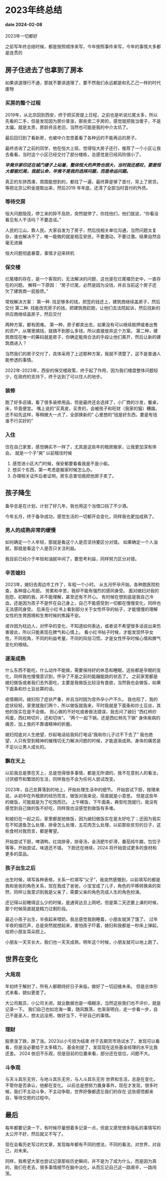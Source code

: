 # 2023年终总结
#### date 2024-02-08

2023年一切都好

之前写年终总结时候，都是按照顺序来写，今年按照事件来写，今年的事情大多都是连贯的

## 房子住进去了也拿到了房本

如果讲道理行不通，那就不要讲道理了，要不然我们永远都是和孔乙己一样的时代废物

### 买房的整个过程
2019年，从北京回到西安，终于把买房提上日程，之前也是听说烂尾太多，所以先看的二手，但是发现因为房价普涨，那些卖二手房的，感觉就把我当傻子，不是太偏，就是太贵，房龄并且老旧，当然也可能是我的中介太坑了。

最后回归到了看新房，也被中介忽悠着看了各种远的不能再远的房子。

最终咨询了之前的同学，他在恒大上班，觉得恒大房子还行，推荐了一个小区让我去看看，当时这个小区已经交付了部分楼栋，总感觉是已经风险很小了。

***毕竟许家印还在城门楼子上站着，整体恒大的声势也很大，当时我还感叹，要是恒大都能烂尾，我就认命，毕竟不是我的选择问题，而是命运问题。***

真正的东拼西凑，周围能想到的，都找了一遍，最终算是够了首付，背上了房贷。等把北京公积金提取出来，然后2019 年年底，还清了全部当时首付的外债。

### 等待交房

恒大问题隐现，停工来的猝不及防，突然就停了，你找他们，他们就说，“你看没看见有人干活吗？不要造谣。”

人民的江山，靠人民。大家自发为了房子，然后找相关单位沟通，当然问题太复杂，谁也解决不了，唯一能做的就是相互安抚，不要激动，不要过激。结果自然会毫无进展

恒大问题彻底暴雷，事情才迎来转机

### 保交楼

烂尾楼的存在，是一个客观的，无法解决的问题，这也是在烂尾楼历史中，一直存在的问题。
解释一下原因：
“房子烂尾，必然是因为没钱，并且当前这个房子还欠了建筑商一屁股债。”

常规解决方案：
第一种. 找足够多的钱，把签的钱还上，建筑商继续盖房子，然后交付
第二种. 找能改完房子的钱，把建筑商赶跑，让他们去法院起诉，然后找新的供应商继续盖房子，然后交付

两种方案，都有困难。
第一种，房子都卖出去，如果没有可以继续抵押或者出售的资产，从哪里搞钱，就搞不到那么多钱，所以直接放弃这个方案。
第二种，建筑商现在唯一的筹码就是房子，你确定能用合法的手段让他们离开，然后让新的建筑商进入？

当然我们的房子交付了，具体采用了上述那种方案，我就不清楚了，这不是普通人能参透的事情。

2022年-2023年，西安的保交楼政策，终于起了作用，因为我们楼盘整体问题较少，在政府的支持下，终于达到了可以住人的地步。

### 装修

跑了好多店铺，看了很多装修用品，但是最终还会选择了，小厂商的沙发，餐桌，床，毕竟便宜。
嘴上说的“买真皮，买贵的，会被孩子和旺财（我家的猫）糟蹋，还不如先这样，等稍微大一点了，全部换新的”
心里想的“钱是好东西，要是有钱谁不行买好的”

### 入住

住在自己家里，感觉确实不一样了，尤其是这些年的租房搬家，让我更加深有体会。 
就是一个子“爽”
以前租住时候
1. 感觉进小区大门时候，保安都要看看我是不是小偷。
2. 想买个东西，第一考虑是搬家时候怎么办。
3. 办理相关证件后者证明，房东总害怕我把他房子卖了。



## 孩子降生

备孕总是在计划，计划了好几年，我也用这个当借口挡了不少酒。

今年五月，终于备孕成功，感觉生活的一切都开会变化，同样我也更加成熟了。

### 男人的成熟非常的缓慢

如何确定一个人年轻，那就是看这个人是否坚持要区分对错。
如果确定一个人油腻，那就是看这个人是否只关注利益。

我目前已经介于年轻和油腻中间了，要思考利益，同样努力区分对错。

### 辛苦媳妇

2023年，媳妇去周边市工作了，车程一个小时。 从五月怀孕开始，各种跑医院检查，各种提心吊胆。
劳累和辛苦，我却不能有强烈的感同身受。
面对媳妇对我的抱怨，初期的我，并不能理解，甚至还有不开心。
有时候在想到底是我自己冷血，还是因为孩子不是怀在自己身上，自己不能感受到一切都在慢慢变化，同样也无法感同身受。
后来在小红书上看到部分关于女性怀孕的帖子，才能慢慢的理解女性的生育困境和生育时候的焦躁不安。

或许因为枕边人，对怀孕的变化，不知道如何表达，或者说不希望很多话说出来伤害彼此，所以只能表现在脾气和心情上。
看小红书帖子时候，才能发现怀孕女性，不同视角，不同的利益考量，不同的风俗习惯。才是女性怀孕时候心情和脾气变化的根结。

###  逐渐成熟

什么东西不能吃，什么动作不能做，需要保持好的休息和睡眠，这些都是孕期的变化，同样我也慢慢意识到，怀孕了不是之前的能蹦能跳的状态了。
之前家里都是媳妇做饭或者我们去外面吃，主要是我做饭比较没有食欲，当然我也会做饭，如果下面条和炒土豆丝算的话。

疫情期间，媳妇阳了症状严重，并且当时因为宫外孕小产不久。
我也阳了，我的症状较轻，家里就我们两个，所以做饭就我来，平时我就是下面条和炒土豆丝，其他的饭实在是不会做。
担心做的不好吃或者做法错误，我去问了媳妇
“西红柿炒鸡蛋，西红柿切片，还和切块”。 
“两个一起下锅，还是西红柿先下锅”
身体疾病的痛苦，加上我的不靠谱精神的折磨。

媳妇彻底对人生绝望，抄起电话给我妈打电话“我和你儿子过不下去了”
我也绝望，人只有受到精神的摧残切无力解决问题的时候，才能逐渐成熟，身体的痛苦是不足以让男人成长的。

### 飘在天上

以前我总是票在天上，总是觉得很多事情，都是无所谓的，我不在意别人的看法，讨厌细节和繁琐的生活，同样我也不会为任何人尝试改变。

2023年，自己总算落到的地上，开始处理生活中的细节。
开始尝试下厨，按理来说，从初中在外租房的经历而言，做饭对我来说，简直就是小意思。
但是这些年的做饭，可能就是为了吃饱而已。 
上午稀饭，下午面条，典型吃饱就行。我没有感觉到自己做的饭不好吃，同样我也没感觉到做饭有多难。

和媳妇在一起之后，家里都是她做饭，因为媳妇做饭实在是太好吃了；还因为我实在不知道鱼怎么处理，排骨怎么处理，五花肉怎么处理，以前那些贫穷的日子，这些食材对我而言，都是奢望。

开始尝试下厨，啤酒鸭，红烧排骨，排骨汤，金汤肥牛虾滑，番茄炖牛腩，包饺子等等，开始尝试，味道还不错。
下厨还在继续，2024 将开始尝试更多的食材和更多的菜品。


### 孩子出生之后

出生时候，填写各种表格，关系一栏填写“父子”，我突然感慨到，以前填写的都是我和爸爸的角色关系，现在我成了爸爸，小宝宝成了儿子，角色的平移转换来的突然，同样让我意识到我是父亲了，需要父亲的角色完成人生的角色扮演。


还记得以前睡得这么少的时候，是通宵达旦上网吧，但是第二天还要上课的时候，那个时候简直就是精力过剩阶段。

最近小孩子出生，半夜起来喂奶，我总感觉我刚睡着，小朋友就哭了饿了。
过年半夜的烟花声，总是突然就想起来，害怕孩子吓着，媳妇和我都是一秒床上弹起，给把小朋友耳朵捂上。

小朋友一天天长大，我们也一天天成熟，明年这个时候，小朋友就可以地上跑了。


## 世界在变化

### 大局观

年初终于解封了，所有人都期待好日子来临，做好了一切迎接未来。
但是总体形式来看，貌似更差了。

大公司裁员，小公司关闭，就业数据也是一塌糊涂，当然这些我们也不评价，就是记录一下。
我们自己也如沧海一粟，随风飘荡，也渐渐明白，走一步看一步，自己不是圣人，想太远没用，做好当下，干好自己的事情。

### 理财
股票涨了跌，跌了涨。2023以小亏损为结束
终于去期货市场试水了，发现可以看看，但是没必要给于太多精力。
基金别提了，发现现在这些基金经理的水平比我还差。
2024 依旧不乐观，但是目前的位置来看，部分还在低位，问题不大。

### 斗争观
与天斗其乐无穷，与地斗其乐无穷，与人斗其乐无穷
世界和生活，总是在变化，不管你是否承认，他都在变化。
以前总是想努力置身事外，现在才发现，很多时候，我们不主动斗争，不主动争取，世界好像都遗忘我们的存在
这些感悟都来自，等待交房的过程中。


## 最后

每年都要记录一下，有时候尽量想着多记录一点，但是又感觉很多隐私的事情写的太公开不好，然后就又不写了。

现在会看历史写过的文章，发现每年都有不同的想法，不同的看法，对世界，对自己，对未来。

同样，我希望大家也尝试记录那些历史瞬间，并不是为了成为什么，而是因为真的，我们在老去，很多事情细节在脑中淡化，从而忘记自己这一路艰辛，一路闯荡。





